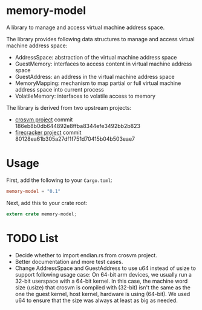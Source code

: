 # memory-model
A library to manage and access virtual machine address space.

The library provides following data structures to manage and access virtual machine address space:
- AddressSpace: abstraction of the virtual machine address space
- GuestMemory: interfaces to access content in virtual machine address space
- GuestAddress: an address in the virtual machine address space
- MemoryMapping: mechanism to map partial or full virtual machine address space into current process
- VolatileMemory: interfaces to volatile access to memory

The library is derived from two upstream projects:
- [crosvm project](https://chromium.googlesource.com/chromiumos/platform/crosvm/) commit 186eb8b0db644892e8ffba8344efe3492bb2b823
- [firecracker project](https://firecracker-microvm.github.io/) commit 80128ea61b305a27df1f751d70415b04b503eae7

# Usage
First, add the following to your `Cargo.toml`:
```toml
memory-model = "0.1"
```
Next, add this to your crate root:
```rust
extern crate memory-model;
```

# TODO List
- Decide whether to import endian.rs from crosvm project.
- Better documentation and more test cases.
- Change AddressSpace and GuestAddress to use u64 instead of usize to support following usage case:
On 64-bit arm devices, we usually run a 32-bit userspace with a 64-bit kernel. In this case, the machine word size (usize) that crosvm is compiled with (32-bit) isn't the same as the one the guest kernel, host kernel, hardware is using (64-bit). We used u64 to ensure that the size was always at least as big as needed.

